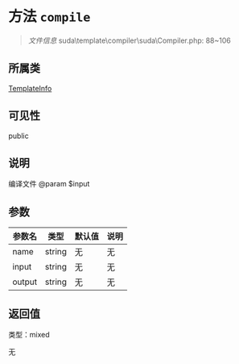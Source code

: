 # 方法 `compile`

> *文件信息* suda\template\compiler\suda\Compiler.php: 88~106

## 所属类 

[TemplateInfo](../TemplateInfo.md)

## 可见性

 public 

## 说明

编译文件
@param $input

## 参数


| 参数名 | 类型 | 默认值 | 说明 |
|--------|-----|-------|-------|
| name |  string | 无 | 无 |
| input |  string | 无 | 无 |
| output |  string | 无 | 无 |



## 返回值

类型：mixed

无

